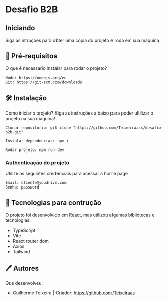 # Desafio B2B

## Iniciando
Siga as intruções para obter uma copia do projeto e roda em sua maquina

## 📝 Pré-requisitos

O que é necessario instalar para rodar o projeto?

```
Node: https://nodejs.org/en
Git: https://git-scm.com/downloads
```

## 🛠 Instalação

Como iniciar o projeto? Siga as instruções a baixo para poder ultilizar o projeto na sua maquina!

```
Clonar repositorio: git clone "https://github.com/Teixeiraass/desafio-b2b.git"

Instalar dependencias: npm i

Rodar projeto: npm run dev
```

### Authenticação do projeto

Utilize as seguintes credenciais para acessar a home page

```
Email: cliente@youdrive.com
Senha: password
```

## 🧱 Tecnologias para contrução

O projeto foi desenvolvido em React, mas utilizou algumas bibliotecas e tecnologias.

* TypeScript 
* Vite
* React router dom
* Axios
* Tailwind

## 🖊️ Autores

Que desenvolveu:

* Guilherme Teixeira | Criador:  https://github.com/Teixeiraas